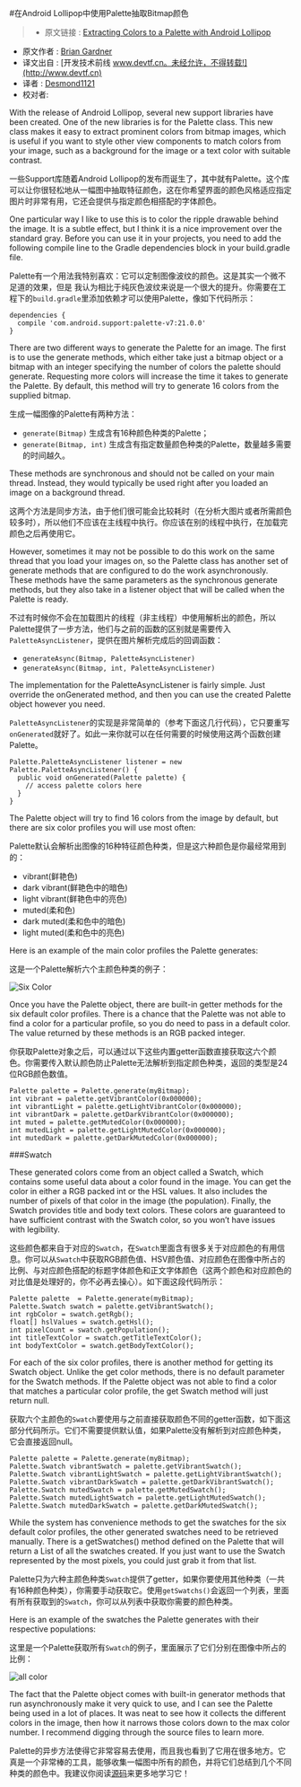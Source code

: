 #在Android Lollipop中使用Palette抽取Bitmap颜色

> * 原文链接 : [Extracting Colors to a Palette with Android Lollipop](https://www.bignerdranch.com/blog/extracting-colors-to-a-palette-with-android-lollipop/)
* 原文作者 : [Brian Gardner](https://www.bignerdranch.com/about-us/nerds/brian-gardner/)
* 译文出自 : [开发技术前线 www.devtf.cn。未经允许，不得转载!](http://www.devtf.cn)
* 译者 : [Desmond1121](https://github.com/desmond1121)
* 校对者:

With the release of Android Lollipop, several new support libraries have been created. One of the new libraries is for the Palette class. This new class makes it easy to extract prominent colors from bitmap images, which is useful if you want to style other view components to match colors from your image, such as a background for the image or a text color with suitable contrast.

一些Support库随着Android Lollipop的发布而诞生了，其中就有Palette。这个库可以让你很轻松地从一幅图中抽取特征颜色，这在你希望界面的颜色风格适应指定图片时非常有用，它还会提供与指定颜色相搭配的字体颜色。

One particular way I like to use this is to color the ripple drawable behind the image. It is a subtle effect, but I think it is a nice improvement over the standard gray. Before you can use it in your projects, you need to add the following compile line to the Gradle dependencies block in your build.gradle file.

Palette有一个用法我特别喜欢：它可以定制图像波纹的颜色。这是其实一个微不足道的效果，但是 我认为相比于纯灰色波纹来说是一个很大的提升。你需要在工程下的`build.gradle`里添加依赖才可以使用Palette，像如下代码所示：

    dependencies {
      compile 'com.android.support:palette-v7:21.0.0'
    }

There are two different ways to generate the Palette for an image. The first is to use the generate methods, which either take just a bitmap object or a bitmap with an integer specifying the number of colors the palette should generate. Requesting more colors will increase the time it takes to generate the Palette. By default, this method will try to generate 16 colors from the supplied bitmap.

生成一幅图像的Palette有两种方法：

- `generate(Bitmap)` 生成含有16种颜色种类的Palette；
- `generate(Bitmap, int)` 生成含有指定数量颜色种类的Palette，数量越多需要的时间越久。

These methods are synchronous and should not be called on your main thread. Instead, they would typically be used right after you loaded an image on a background thread.

这两个方法是同步方法，由于他们很可能会比较耗时（在分析大图片或者所需颜色较多时），所以他们不应该在主线程中执行。你应该在别的线程中执行，在加载完颜色之后再使用它。

However, sometimes it may not be possible to do this work on the same thread that you load your images on, so the Palette class has another set of generate methods that are configured to do the work asynchronously. These methods have the same parameters as the synchronous generate methods, but they also take in a listener object that will be called when the Palette is ready.

不过有时候你不会在加载图片的线程（非主线程）中使用解析出的颜色，所以Palette提供了一步方法，他们与之前的函数的区别就是需要传入`PaletteAsyncListener`，提供在图片解析完成后的回调函数：

- `generateAsync(Bitmap, PaletteAsyncListener)`
- `generateAsync(Bitmap, int, PaletteAsyncListener)`

The implementation for the PaletteAsyncListener is fairly simple. Just override the onGenerated method, and then you can use the created Palette object however you need.

`PaletteAsyncListener`的实现是非常简单的（参考下面这几行代码），它只要重写`onGenerated`就好了。如此一来你就可以在任何需要的时候使用这两个函数创建Palette。


    Palette.PaletteAsyncListener listener = new Palette.PaletteAsyncListener() {
      public void onGenerated(Palette palette) {
        // access palette colors here
      }
    }


The Palette object will try to find 16 colors from the image by default, but there are six color profiles you will use most often:

Palette默认会解析出图像的16种特征颜色种类，但是这六种颜色是你最经常用到的：

- vibrant(鲜艳色)
- dark vibrant(鲜艳色中的暗色)
- light vibrant(鲜艳色中的亮色)
- muted(柔和色)
- dark muted(柔和色中的暗色)
- light muted(柔和色中的亮色)

Here is an example of the main color profiles the Palette generates:

这是一个Palette解析六个主颜色种类的例子：

![Six Color](http://img.blog.csdn.net/20150827183303088)

Once you have the Palette object, there are built-in getter methods for the six default color profiles. There is a chance that the Palette was not able to find a color for a particular profile, so you do need to pass in a default color. The value returned by these methods is an RGB packed integer.

你获取Palette对象之后，可以通过以下这些内置getter函数直接获取这六个颜色。你需要传入默认颜色防止Palette无法解析到指定颜色种类，返回的类型是24位RGB颜色数值。

    Palette palette = Palette.generate(myBitmap);
    int vibrant = palette.getVibrantColor(0x000000);
    int vibrantLight = palette.getLightVibrantColor(0x000000);
    int vibrantDark = palette.getDarkVibrantColor(0x000000);
    int muted = palette.getMutedColor(0x000000);
    int mutedLight = palette.getLightMutedColor(0x000000);
    int mutedDark = palette.getDarkMutedColor(0x000000);

###Swatch

These generated colors come from an object called a Swatch, which contains some useful data about a color found in the image. You can get the color in either a RGB packed int or the HSL values. It also includes the number of pixels of that color in the image (the population). Finally, the Swatch provides title and body text colors. These colors are guaranteed to have sufficient contrast with the Swatch color, so you won’t have issues with legibility.

这些颜色都来自于对应的`Swatch`，在`Swatch`里面含有很多关于对应颜色的有用信息。你可以从`Swatch`中获取RGB颜色值、HSV颜色值、对应颜色在图像中所占的比例、与对应颜色搭配的标题字体颜色和正文字体颜色（这两个颜色和对应颜色的对比值是处理好的，你不必再去操心）。如下面这段代码所示：


    Palette palette  = Palette.generate(myBitmap);
    Palette.Swatch swatch = palette.getVibrantSwatch();
    int rgbColor = swatch.getRgb();
    float[] hslValues = swatch.getHsl();
    int pixelCount = swatch.getPopulation();
    int titleTextColor = swatch.getTitleTextColor();
    int bodyTextColor = swatch.getBodyTextColor();

For each of the six color profiles, there is another method for getting its Swatch object. Unlike the get color methods, there is no default parameter for the Swatch methods. If the Palette object was not able to find a color that matches a particular color profile, the get Swatch method will just return null.

获取六个主颜色的`Swatch`要使用与之前直接获取颜色不同的getter函数，如下面这部分代码所示。它们不需要提供默认值，如果Palette没有解析到对应颜色种类，它会直接返回null。

    Palette palette = Palette.generate(myBitmap);
    Palette.Swatch vibrantSwatch = palette.getVibrantSwatch();
    Palette.Swatch vibrantLightSwatch = palette.getLightVibrantSwatch();
    Palette.Swatch vibrantDarkSwatch = palette.getDarkVibrantSwatch();
    Palette.Swatch mutedSwatch = palette.getMutedSwatch();
    Palette.Swatch mutedLightSwatch = palette.getLightMutedSwatch();
    Palette.Swatch mutedDarkSwatch = palette.getDarkMutedSwatch();

While the system has convenience methods to get the swatches for the six default color profiles, the other generated swatches need to be retrieved manually. There is a getSwatches() method defined on the Palette that will return a List of all the swatches created. If you just want to use the Swatch represented by the most pixels, you could just grab it from that list.

Palette只为六种主颜色种类`Swatch`提供了getter，如果你要使用其他种类（一共有16种颜色种类），你需要手动获取它。使用`getSwatchs()`会返回一个列表，里面有所有获取到的`Swatch`，你可以从列表中获取你需要的颜色种类。

Here is an example of the swatches the Palette generates with their respective populations:

这里是一个Palette获取所有`Swatch`的例子，里面展示了它们分别在图像中所占的比例：

![all color](http://img.blog.csdn.net/20150827183359416)

The fact that the Palette object comes with built-in generator methods that run asynchronously make it very quick to use, and I can see the Palette being used in a lot of places. It was neat to see how it collects the different colors in the image, then how it narrows those colors down to the max color number. I recommend digging through the source files to learn more.

Palette的异步方法使得它非常容易去使用，而且我也看到了它用在很多地方。它真是一个非常棒的工具，能够收集一幅图中所有的颜色，并将它们总结到几个不同种类的颜色中。我建议你阅读[源码](https://android.googlesource.com/platform/frameworks/support/+/master/v7/palette/src/android/support/v7/graphics)来更多地学习它！



